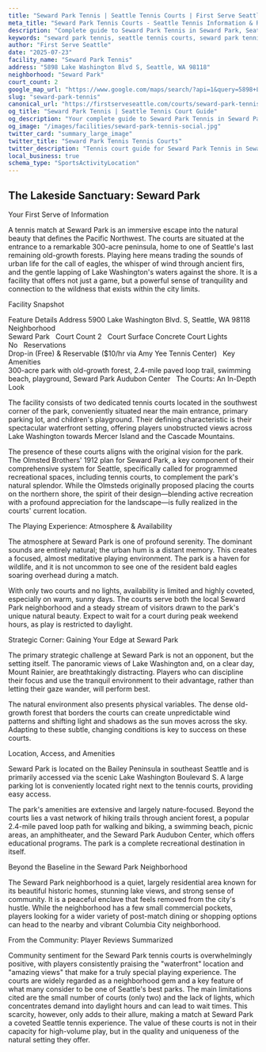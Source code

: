 ```yaml
---
title: "Seward Park Tennis | Seattle Tennis Courts | First Serve Seattle"
meta_title: "Seward Park Tennis Courts - Seattle Tennis Information & Reviews"
description: "Complete guide to Seward Park Tennis in Seward Park, Seattle. Court details, amenities, local tips, and reviews for tennis players in Seattle, WA."
keywords: "seward park tennis, seattle tennis courts, seward park tennis, tennis courts near me, seattle tennis, 98118 tennis courts, public tennis courts seattle, outdoor tennis courts"
author: "First Serve Seattle"
date: "2025-07-23"
facility_name: "Seward Park Tennis"
address: "5898 Lake Washington Blvd S, Seattle, WA 98118"
neighborhood: "Seward Park"
court_count: 2
google_map_url: "https://www.google.com/maps/search/?api=1&query=5898+Lake+Washington+Blvd+S%2C+Seattle%2C+WA+98118"
slug: "seward-park-tennis"
canonical_url: "https://firstserveseattle.com/courts/seward-park-tennis"
og_title: "Seward Park Tennis | Seattle Tennis Court Guide"
og_description: "Your complete guide to Seward Park Tennis in Seward Park. Court conditions, amenities, and local tennis insights."
og_image: "/images/facilities/seward-park-tennis-social.jpg"
twitter_card: "summary_large_image"
twitter_title: "Seward Park Tennis Tennis Courts"
twitter_description: "Tennis court guide for Seward Park Tennis in Seward Park, Seattle"
local_business: true
schema_type: "SportsActivityLocation"
---
```


## The Lakeside Sanctuary: Seward Park

Your First Serve of Information

A tennis match at Seward Park is an immersive escape into the natural beauty that defines the Pacific Northwest. The courts are situated at the entrance to a remarkable 300-acre peninsula, home to one of Seattle's last remaining old-growth forests. Playing here means trading the sounds of urban life for the call of eagles, the whisper of wind through ancient firs, and the gentle lapping of Lake Washington's waters against the shore. It is a facility that offers not just a game, but a powerful sense of tranquility and connection to the wildness that exists within the city limits.   

Facility Snapshot

Feature	Details
Address	
5900 Lake Washington Blvd. S, Seattle, WA 98118    
Neighborhood	
Seward Park    
Court Count	
2    
Court Surface	Concrete
Court Lights	
No    
Reservations	
Drop-in (Free) & Reservable ($10/hr via Amy Yee Tennis Center)    
Key Amenities	
300-acre park with old-growth forest, 2.4-mile paved loop trail, swimming beach, playground, Seward Park Audubon Center    
The Courts: An In-Depth Look

The facility consists of two dedicated tennis courts located in the southwest corner of the park, conveniently situated near the main entrance, primary parking lot, and children's playground. Their defining characteristic is their spectacular waterfront setting, offering players unobstructed views across Lake Washington towards Mercer Island and the Cascade Mountains.   

The presence of these courts aligns with the original vision for the park. The Olmsted Brothers' 1912 plan for Seward Park, a key component of their comprehensive system for Seattle, specifically called for programmed recreational spaces, including tennis courts, to complement the park's natural splendor. While the Olmsteds originally proposed placing the courts on the northern shore, the spirit of their design—blending active recreation with a profound appreciation for the landscape—is fully realized in the courts' current location.

The Playing Experience: Atmosphere & Availability

The atmosphere at Seward Park is one of profound serenity. The dominant sounds are entirely natural; the urban hum is a distant memory. This creates a focused, almost meditative playing environment. The park is a haven for wildlife, and it is not uncommon to see one of the resident bald eagles soaring overhead during a match.   

With only two courts and no lights, availability is limited and highly coveted, especially on warm, sunny days. The courts serve both the local Seward Park neighborhood and a steady stream of visitors drawn to the park's unique natural beauty. Expect to wait for a court during peak weekend hours, as play is restricted to daylight.   

Strategic Corner: Gaining Your Edge at Seward Park

The primary strategic challenge at Seward Park is not an opponent, but the setting itself. The panoramic views of Lake Washington and, on a clear day, Mount Rainier, are breathtakingly distracting. Players who can discipline their focus and use the tranquil environment to their advantage, rather than letting their gaze wander, will perform best.   

The natural environment also presents physical variables. The dense old-growth forest that borders the courts can create unpredictable wind patterns and shifting light and shadows as the sun moves across the sky. Adapting to these subtle, changing conditions is key to success on these courts.

Location, Access, and Amenities

Seward Park is located on the Bailey Peninsula in southeast Seattle and is primarily accessed via the scenic Lake Washington Boulevard S. A large parking lot is conveniently located right next to the tennis courts, providing easy access.   

The park's amenities are extensive and largely nature-focused. Beyond the courts lies a vast network of hiking trails through ancient forest, a popular 2.4-mile paved loop path for walking and biking, a swimming beach, picnic areas, an amphitheater, and the Seward Park Audubon Center, which offers educational programs. The park is a complete recreational destination in itself.   

Beyond the Baseline in the Seward Park Neighborhood

The Seward Park neighborhood is a quiet, largely residential area known for its beautiful historic homes, stunning lake views, and strong sense of community. It is a peaceful enclave that feels removed from the city's hustle. While the neighborhood has a few small commercial pockets, players looking for a wider variety of post-match dining or shopping options can head to the nearby and vibrant Columbia City neighborhood.   

From the Community: Player Reviews Summarized

Community sentiment for the Seward Park tennis courts is overwhelmingly positive, with players consistently praising the "waterfront" location and "amazing views" that make for a truly special playing experience. The courts are widely regarded as a neighborhood gem and a key feature of what many consider to be one of Seattle's best parks. The main limitations cited are the small number of courts (only two) and the lack of lights, which concentrates demand into daylight hours and can lead to wait times. This scarcity, however, only adds to their allure, making a match at Seward Park a coveted Seattle tennis experience. The value of these courts is not in their capacity for high-volume play, but in the quality and uniqueness of the natural setting they offer.
